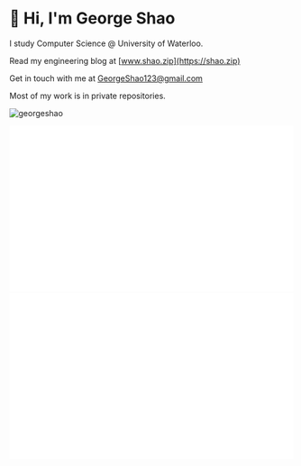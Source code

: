 # 👋 Hi, I'm George Shao 

I study Computer Science @ University of Waterloo.

Read my engineering blog at [www.shao.zip](https://shao.zip)

Get in touch with me at [GeorgeShao123@gmail.com](mailto:GeorgeShao123@gmail.com)

Most of my work is in private repositories.

<img src="https://komarev.com/ghpvc/?username=georgeshao" alt="georgeshao" />

![](https://raw.githubusercontent.com/GeorgeShao/github-stats/master/generated/overview.svg)
![](https://raw.githubusercontent.com/GeorgeShao/github-stats/master/generated/languages.svg)

